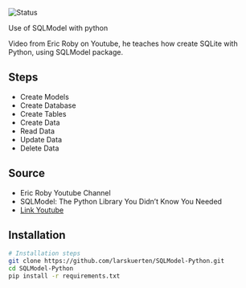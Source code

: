 ![Status](https://img.shields.io/badge/SQLModel-Python-brightgreen?style=for-the-badge)

Use of SQLModel with python

Video from Eric Roby on Youtube, he teaches how create SQLite with Python, using SQLModel package.

## Steps

- Create Models
- Create Database
- Create Tables
- Create Data
- Read Data
- Update Data
- Delete Data

## Source

- Eric Roby Youtube Channel
- SQLModel: The Python Library You Didn’t Know You Needed
- [Link Youtube](https://www.youtube.com/watch?v=RU6Fk6bmBk)

## Installation

```bash
# Installation steps
git clone https://github.com/larskuerten/SQLModel-Python.git
cd SQLModel-Python
pip install -r requirements.txt
```
